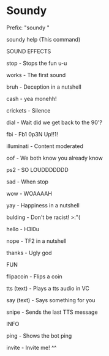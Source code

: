 # Soundy

Prefix: "soundy "


soundy help (This command)


SOUND EFFECTS

stop - Stops the fun u-u

works - The first sound

bruh - Deception in a nutshell

cash - yea monehh!

crickets - Silence

dial - Wait did we get back to the 90'?

fbi - Fb1 0p3N Up!!1!

illuminati - Content moderated

oof - We both know you already know

ps2 - SO LOUDDDDDDD

sad - When stop

wow - WOAAAAH

yay - Happiness in a nutshell

bulding - Don't be racist! >:"(

hello - H3l0u

nope - TF2 in a nutshell

thanks - Ugly god


FUN

flipacoin - Flips a coin

tts (text) - Plays a tts audio in VC

say (text) - Says something for you

snipe - Sends the last TTS message


INFO

ping - Shows the bot ping

invite - Invite me! ^^
